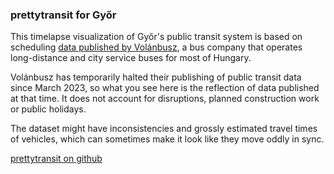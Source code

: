 ### prettytransit for Győr

This timelapse visualization of Győr's public transit system is based on scheduling [data published by Volánbusz](https://www.volanbusz.hu/en), a bus company that operates long-distance and city service buses for most of Hungary.

Volánbusz has temporarily halted their publishing of public transit data since March 2023, so what you see here is the reflection of data published at that time. It does not account for disruptions, planned construction work or public holidays.

The dataset might have inconsistencies and grossly estimated travel times of vehicles, which can sometimes make it look like they move oddly in sync.

[prettytransit on github](https://github.com/zorapeteri/prettytransit)
